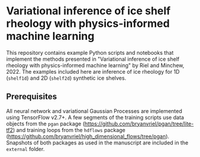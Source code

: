 # Variational inference of ice shelf rheology with physics-informed machine learning

This repository contains example Python scripts and notebooks that implement the methods presented in "Variational inference of ice shelf rheology with physics-informed machine learning" by Riel and Minchew, 2022. The examples included here are inference of ice rheology for 1D (`shelf1d`) and 2D (`shelf2d`) synthetic ice shelves.

## Prerequisites

All neural network and variational Gaussian Processes are implemented using TensorFlow v2.7+. A few segments of the training scripts use data objects from the `pgan` package (https://github.com/bryanvriel/pgan/tree/lite-tf2) and training loops from the `hdflows` package (https://github.com/bryanvriel/high_dimensional_flows/tree/pgan). Snapshots of both packages as used in the manuscript are included in the `external` folder.

